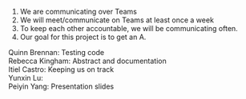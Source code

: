 1. We are communicating over Teams
2. We will meet/communicate on Teams at least once a week
3. To keep each other accountable, we will be communicating often.
4. Our goal for this project is to get an A.

Quinn Brennan: Testing code\
Rebecca Kingham: Abstract and documentation\
Itiel Castro: Keeping us on track\
Yunxin Lu:\
Peiyin Yang: Presentation slides
